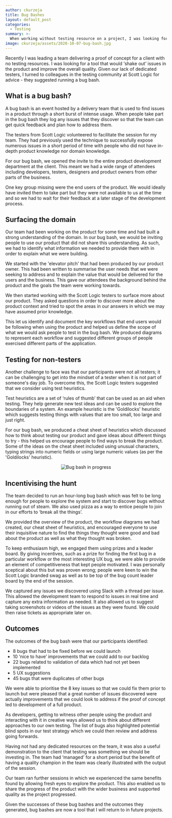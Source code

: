 ```yaml
---
author: ckurzeja
title: Bug Bashes
layout: default_post
categories:
  - Testing
summary: >-
  When working without testing resource on a project, I was looking for a tool to 'shake out' issues in the product. Colleagues suggested using a bug bash and this blog post explains what a bug bash is and how we went about running one.
image: ckurzeja/assets/2020-10-07-bug-bash.jpg
---
```


Recently I was leading a team delivering a proof of concept for a client with no testing resources. I was looking for a tool that would ‘shake out’ issues in the product and improve the overall quality. Given our lack of dedicated testers, I turned to colleagues in the testing community at Scott Logic for advice - they suggested running a bug bash.

## What is a bug bash?

A bug bash is an event hosted by a delivery team that is used to find issues in a product through a short burst of intense usage. When people take part in the bug bash they log any issues that they discover so that the team can get quick feedback and plan how to address them.

The testers from Scott Logic volunteered to facilitate the session for my team. They had previously used the technique to successfully expose numerous issues in a short period of time with people who did not have in-depth product knowledge nor domain knowledge.

For our bug bash, we opened the invite to the entire product development department at the client. This meant we had a wide range of attendees including developers, testers, designers and product owners from other parts of the business. 

One key group missing were the end users of the product. We would ideally have invited them to take part but they were not available to us at the time and so we had to wait for their feedback at a later stage of the development process.

## Surfacing the domain

Our team had been working on the product for some time and had built a strong understanding of the domain. In our bug bash, we would be inviting people to use our product that did not share this understanding. As such, we had to identify what information we needed to provide them with in order to explain what we were building.

We started with the 'elevator pitch' that had been produced by our product owner. This had been written to summarise the user needs that we were seeking to address and to explain the value that would be delivered for the users and the business. This gave our attendees the background behind the product and the goals the team were working towards.

We then started working with the Scott Logic testers to surface more about our product. They asked questions in order to discover more about the product context and tried to spot the areas in our answers in which we may have assumed prior knowledge. 

This let us identify and document the key workflows that end users would be following when using the product and helped us define the scope of what we would ask people to test in the bug bash. We produced diagrams to represent each workflow and suggested different groups of people exercised different parts of the application.

## Testing for non-testers

Another challenge to face was that our participants were not all testers; it can be challenging to get into the mindset of a tester when it is not part of someone's day job. To overcome this, the Scott Logic testers suggested that we consider using test heuristics. 

Test heuristics are a set of ‘rules of thumb’ that can be used as an aid when testing. They help generate new test ideas and can be used to explore the boundaries of a system. An example heuristic is the 'Goldilocks' heuristic which suggests testing things with values that are too small, too large and just right.

For our bug bash, we produced a cheat sheet of heuristics which discussed how to think about testing our product and gave ideas about different things to try - this helped us encourage people to find ways to break the product. Some of the ideas on the cheat sheet included using unusual characters, typing strings into numeric fields or using large numeric values (as per the 'Goldilocks' heuristic).

<p style="text-align:center;"><img src="{{site.baseurl}}/ckurzeja/assets/2020-10-07-bug-bash.jpg" alt="Bug bash in progress"></p>

## Incentivising the hunt

The team decided to run an hour-long bug bash which was felt to be long enough for people to explore the system and start to discover bugs without running out of steam. We also used pizza as a way to entice people to join in our efforts to ‘break all the things’.

We provided the overview of the product, the workflow diagrams we had created, our cheat sheet of heuristics, and encouraged everyone to use their inquisitive nature to find the things they thought were good and bad about the product as well as what they thought was broken.

To keep enthusiasm high, we engaged them using prizes and a leader board. By giving incentives, such as a prize for finding the first bug in a particular workflow or the most interesting UX bug, we were able to provide an element of competitiveness that kept people motivated. I was personally sceptical about this but was proven wrong; people were keen to win the Scott Logic branded swag as well as to be top of the bug count leader board by the end of the session.

We captured any issues we discovered using Slack with a thread per issue. This allowed the development team to respond to issues in real time and capture any extra information as needed. It also allowed us to suggest taking screenshots or videos of the issues as they were found. We could then raise tickets as appropriate later on.

## Outcomes

The outcomes of the bug bash were that our participants identified:

- 8 bugs that had to be fixed before we could launch
- 10 ‘nice to have’ improvements that we could add to our backlog
- 22 bugs related to validation of data which had not yet been implemented
- 5 UX suggestions
- 45 bugs that were duplicates of other bugs

We were able to prioritise the 8 key issues so that we could fix them prior to launch but were pleased that a great number of issues discovered were actually improvements that we could look to address if the proof of concept led to development of a full product.

As developers, getting to witness other people using the product and interacting with it in creative ways allowed us to think about different approaches to our own testing. The list of bugs also highlighted potential blind spots in our test strategy which we could then review and address going forwards. 

Having not had any dedicated resources on the team, it was also a useful demonstration to the client that testing was something we should be investing in. The team had ‘managed’ for a short period but the benefit of having a quality champion in the team was clearly illustrated with the output of the session.

Our team ran further sessions in which we experienced the same benefits found by allowing fresh eyes to explore the product. This also enabled us to share the progress of the product with the wider business and supported quality as the project progressed.

Given the successes of these bug bashes and the outcomes they generated, bug bashes are now a tool that I will return to in future projects. 
